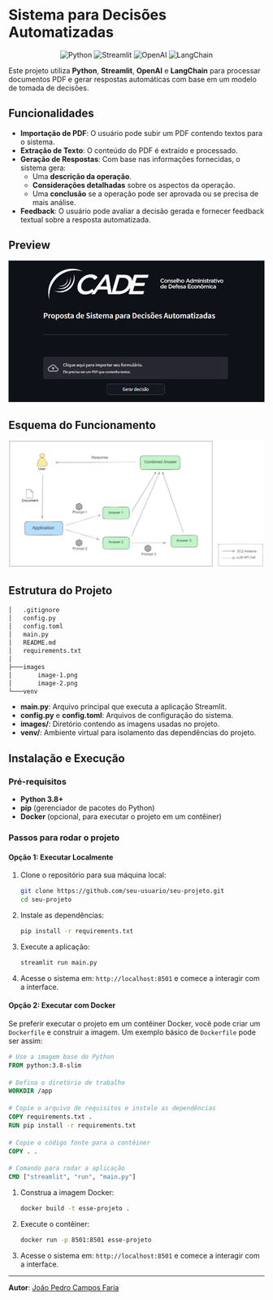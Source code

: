 # Sistema para Decisões Automatizadas

<p align="center">
  <img src="https://img.shields.io/badge/Python-3.8%2B-blue?logo=python" alt="Python">
  <img src="https://img.shields.io/badge/Streamlit-1.18.1-brightgreen?logo=streamlit" alt="Streamlit">
  <img src="https://img.shields.io/badge/OpenAI-API-blueviolet?logo=openai" alt="OpenAI">
  <img src="https://img.shields.io/badge/LangChain-0.0.5-orange?logo=langchain" alt="LangChain">
</p>

Este projeto utiliza **Python**, **Streamlit**, **OpenAI** e **LangChain** para processar documentos PDF e gerar respostas automáticas com base em um modelo de tomada de decisões. 

## Funcionalidades

- **Importação de PDF**: O usuário pode subir um PDF contendo textos para o sistema.
- **Extração de Texto**: O conteúdo do PDF é extraído e processado.
- **Geração de Respostas**: Com base nas informações fornecidas, o sistema gera:
  - Uma **descrição da operação**.
  - **Considerações detalhadas** sobre os aspectos da operação.
  - Uma **conclusão** se a operação pode ser aprovada ou se precisa de mais análise.
- **Feedback**: O usuário pode avaliar a decisão gerada e fornecer feedback textual sobre a resposta automatizada.

## Preview

<p align="center">
  <img src="images/image-3.png" alt="Preview da Interface" width="600">
</p>

## Esquema do Funcionamento

<p align="center">
  <img src="images/image-2.png" alt="Arquitetura da Decisão Automatizada" width="600">
</p>


## Estrutura do Projeto

```
│   .gitignore
│   config.py
│   config.toml
│   main.py
│   README.md
│   requirements.txt
│   
├───images
│       image-1.png
│       image-2.png    
└───venv
```

- **main.py**: Arquivo principal que executa a aplicação Streamlit.
- **config.py** e **config.toml**: Arquivos de configuração do sistema.
- **images/**: Diretório contendo as imagens usadas no projeto.
- **venv/**: Ambiente virtual para isolamento das dependências do projeto.

## Instalação e Execução

### Pré-requisitos

- **Python 3.8+**
- **pip** (gerenciador de pacotes do Python)
- **Docker** (opcional, para executar o projeto em um contêiner)

### Passos para rodar o projeto

#### Opção 1: Executar Localmente

1. Clone o repositório para sua máquina local:

    ```bash
    git clone https://github.com/seu-usuario/seu-projeto.git
    cd seu-projeto
    ```

2. Instale as dependências:

    ```bash
    pip install -r requirements.txt
    ```

3. Execute a aplicação:

    ```bash
    streamlit run main.py
    ```

4. Acesse o sistema em: `http://localhost:8501` e comece a interagir com a interface.

#### Opção 2: Executar com Docker

Se preferir executar o projeto em um contêiner Docker, você pode criar um `Dockerfile` e construir a imagem. Um exemplo básico de `Dockerfile` pode ser assim:

```Dockerfile
# Use a imagem base do Python
FROM python:3.8-slim

# Defina o diretório de trabalho
WORKDIR /app

# Copie o arquivo de requisitos e instale as dependências
COPY requirements.txt .
RUN pip install -r requirements.txt

# Copie o código fonte para o contêiner
COPY . .

# Comando para rodar a aplicação
CMD ["streamlit", "run", "main.py"]
```

1. Construa a imagem Docker:

    ```bash
    docker build -t esse-projeto .
    ```

2. Execute o contêiner:

    ```bash
    docker run -p 8501:8501 esse-projeto
    ```

3. Acesse o sistema em: `http://localhost:8501` e comece a interagir com a interface.

---

**Autor**: [João Pedro Campos Faria](https://github.com/ocamposfaria)
